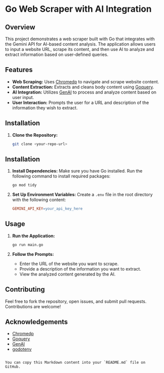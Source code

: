 # Go Web Scraper with AI Integration

## Overview

This project demonstrates a web scraper built with Go that integrates with the Gemini API for AI-based content analysis. The application allows users to input a website URL, scrape its content, and then use AI to analyze and extract information based on user-defined queries.

## Features

- **Web Scraping:** Uses [Chromedp](https://pkg.go.dev/github.com/chromedp/chromedp) to navigate and scrape website content.
- **Content Extraction:** Extracts and cleans body content using [Goquery](https://pkg.go.dev/github.com/PuerkitoBio/goquery).
- **AI Integration:** Utilizes [GenAI](https://pkg.go.dev/github.com/google/generative-ai-go/genai) to process and analyze content based on user input.
- **User Interaction:** Prompts the user for a URL and description of the information they wish to extract.

## Installation

1. **Clone the Repository:**
   ```bash
   git clone <your-repo-url>

## Installation

1. **Install Dependencies:**
   Make sure you have Go installed. Run the following command to install required packages:
   ```bash
   go mod tidy

2. **Set Up Environment Variables:**
   Create a `.env` file in the root directory with the following content:
   ```makefile
   GEMINI_API_KEY=your_api_key_here
   ```

## Usage

1. **Run the Application:**
   ```bash
   go run main.go
   ```

2. **Follow the Prompts:**
   - Enter the URL of the website you want to scrape.
   - Provide a description of the information you want to extract.
   - View the analyzed content generated by the AI.

## Contributing

Feel free to fork the repository, open issues, and submit pull requests. Contributions are welcome!


## Acknowledgements

- [Chromedp](https://pkg.go.dev/github.com/chromedp/chromedp)
- [Goquery](https://pkg.go.dev/github.com/PuerkitoBio/goquery)
- [GenAI](https://pkg.go.dev/github.com/google/generative-ai-go/genai)
- [godotenv](https://pkg.go.dev/github.com/joho/godotenv)
```

You can copy this Markdown content into your `README.md` file on GitHub.
